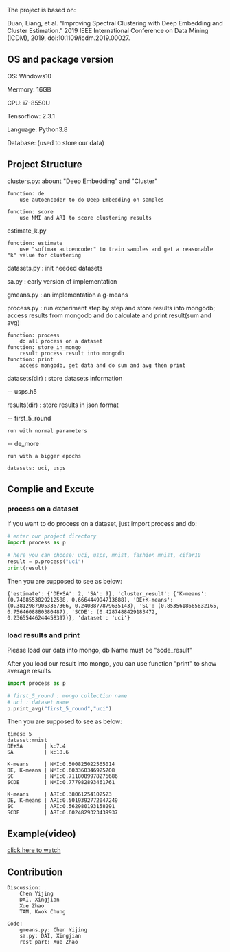 The project is based on:

Duan, Liang, et al. “Improving Spectral Clustering with Deep Embedding and Cluster Estimation.” 2019 IEEE International Conference on Data Mining (ICDM), 2019, doi:10.1109/icdm.2019.00027. 

## OS and package version

OS: Windows10

Mermory: 16GB

CPU: i7-8550U

Tensorflow: 2.3.1

Language: Python3.8

Database: (used to store our data)

## Project Structure

clusters.py: abount "Deep Embedding" and "Cluster"

    function: de
        use autoencoder to do Deep Embedding on samples 

    function: score
        use NMI and ARI to score clustering results

estimate_k.py

    function: estimate
        use "softmax autoencoder" to train samples and get a reasonable "k" value for clustering
    

datasets.py : init needed datasets

sa.py : early version of implementation

gmeans.py : an implementation a g-means

process.py : run experiment step by step and store results into mongodb; access results from mongodb and do calculate and print result(sum and avg)

    function: process
        do all process on a dataset
    function: store_in_mongo
        result process result into mongodb
    function: print
        access mongodb, get data and do sum and avg then print

datasets(dir) : store datasets information

-- usps.h5

results(dir) : store results in json format

-- first_5_round

    run with normal parameters

-- de_more

    run with a bigger epochs
    
    datasets: uci, usps

## Complie and Excute

### process on a dataset

If you want to do process on a dataset, just import process and  do:
``` python
# enter our project directory
import process as p

# here you can choose: uci, usps, mnist, fashion_mnist, cifar10
result = p.process("uci") 
print(result)
``` 

Then you are supposed to see as below:

```
{'estimate': {'DE+SA': 2, 'SA': 9}, 'cluster_result': {'K-means': (0.7408553029212588, 0.666444994713688), 'DE+K-means': (0.38129879053367366, 0.2408877879635143), 'SC': (0.8535618665632165, 0.7564608880380487), 'SCDE': (0.4287488429183472, 0.23655446244458397)}, 'dataset': 'uci'}
```

### load results and print

Please load our data into mongo, db Name must be "scde_result"

After you load our result into mongo, you can use function "print" to show average results

``` python
import process as p

# first_5_round : mongo collection name
# uci : dataset name
p.print_avg("first_5_round","uci")
```

Then you are supposed to see as below:

```
times: 5
dataset:mnist
DE+SA       | k:7.4
SA          | k:18.6

K-means     | NMI:0.500825022565014
DE, K-means | NMI:0.603360346925708
SC          | NMI:0.7118089978276686
SCDE        | NMI:0.777982893461761

K-means     | ARI:0.38061254102523
DE, K-means | ARI:0.5019392772047249
SC          | ARI:0.562980193158291
SCDE        | ARI:0.6024829323439937
```

## Example(video)

[click here to watch](https://vimeo.com/481982375)

## Contribution
```
Discussion:
    Chen Yijing
    DAI, Xingjian
    Xue Zhao
    TAM, Kwok Chung

Code:
    gmeans.py: Chen Yijing
    sa.py: DAI, Xingjian
    rest part: Xue Zhao
```